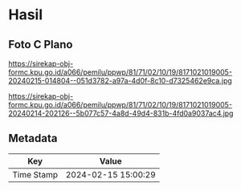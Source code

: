 # Hasil

## Foto C Plano

https://sirekap-obj-formc.kpu.go.id/a066/pemilu/ppwp/81/71/02/10/19/8171021019005-20240215-014804--051d3782-a97a-4d0f-8c10-d7325462e9ca.jpg

https://sirekap-obj-formc.kpu.go.id/a066/pemilu/ppwp/81/71/02/10/19/8171021019005-20240214-202126--5b077c57-4a8d-49d4-831b-4fd0a9037ac4.jpg


## Metadata

| Key        | Value               |
| ---------- | ------------------- |
| Time Stamp | 2024-02-15 15:00:29 |




